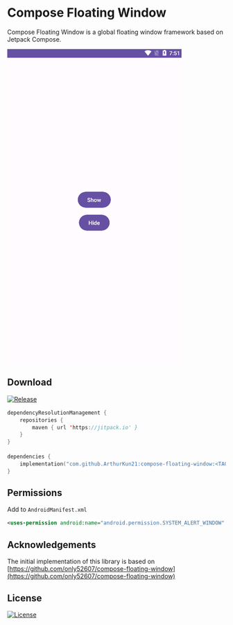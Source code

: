 # Compose Floating Window

Compose Floating Window is a global floating window framework based on Jetpack Compose.

![Preview](assets/example.gif)

## Download

[![Release](https://jitpack.io/v/ArthurKun21/compose-overlay-window.svg)](https://jitpack.io/#ArthurKun21/compose-overlay-window)

``` kotlin
dependencyResolutionManagement {
    repositories {
        maven { url 'https://jitpack.io' }
    }
}

dependencies {
    implementation("com.github.ArthurKun21:compose-floating-window:<TAG>")
}
```

## Permissions

Add to `AndroidManifest.xml`

```xml
<uses-permission android:name="android.permission.SYSTEM_ALERT_WINDOW" />
```

## Acknowledgements

The initial implementation of this library is based on [https://github.com/only52607/compose-floating-window](https://github.com/only52607/compose-floating-window)

## License

[![License](https://img.shields.io/badge/License-Apache_2.0-blue.svg)](https://opensource.org/licenses/Apache-2.0)